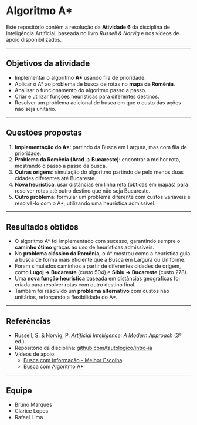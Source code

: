# Algoritmo A*

Este repositório contém a resolução da **Atividade 6** da disciplina de Inteligência Artificial, baseada no livro *Russell & Norvig* e nos vídeos de apoio disponibilizados.

---

##  Objetivos da atividade
- Implementar o algoritmo **A\*** usando fila de prioridade.  
- Aplicar o A* ao problema de busca de rotas no **mapa da Romênia**.  
- Analisar o funcionamento do algoritmo passo a passo.  
- Criar e utilizar funções heurísticas para diferentes destinos.  
- Resolver um problema adicional de busca em que o custo das ações não seja unitário.  

---

##  Questões propostas
1. **Implementação do A\***: partindo da Busca em Largura, mas com fila de prioridade.  
2. **Problema da Romênia (Arad → Bucareste)**: encontrar a melhor rota, mostrando o passo a passo da busca.  
3. **Outras origens**: simulação do algoritmo partindo de pelo menos duas cidades diferentes até Bucareste.  
4. **Nova heurística**: usar distâncias em linha reta (obtidas em mapas) para resolver rotas até outro destino que não seja Bucareste.  
5. **Outro problema**: formular um problema diferente com custos variáveis e resolvê-lo com o A\*, utilizando uma heurística admissível.  

---

##  Resultados obtidos
- O algoritmo A\* foi implementado com sucesso, garantindo sempre o **caminho ótimo** graças ao uso de heurísticas admissíveis.  
- No **problema clássico da Romênia**, o A\* mostrou como a heurística guia a busca de forma mais eficiente que a Busca em Largura ou Uniforme.  
- Foram simulados caminhos a partir de diferentes cidades de origem, como **Lugoj → Bucareste** (custo 504) e **Sibiu → Bucareste** (custo 278).  
- Uma **nova função heurística** baseada em distâncias geográficas foi criada para resolver rotas com outro destino final.  
- Também foi resolvido um **problema alternativo** com custos não unitários, reforçando a flexibilidade do A\*.  

---

##  Referências
- Russell, S. & Norvig, P. *Artificial Intelligence: A Modern Approach* (3ª ed.).  
- Repositório da disciplina: [github.com/tautologico/intro-ia](https://github.com/tautologico/intro-ia)  
- Vídeos de apoio:  
  - [Busca com Informação - Melhor Escolha](https://youtu.be/t34LW_LnCvU)  
  - [Busca com Algoritmo A*](https://youtu.be/adzNTs2CsjM)  

---

##  Equipe
- Bruno Marques
- Clarice Lopes  
- Rafael Lima 
